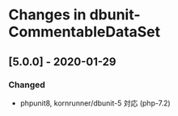 # Changes in dbunit-CommentableDataSet

## [5.0.0] - 2020-01-29
### Changed
- phpunit8, kornrunner/dbunit-5 対応 (php-7.2)
